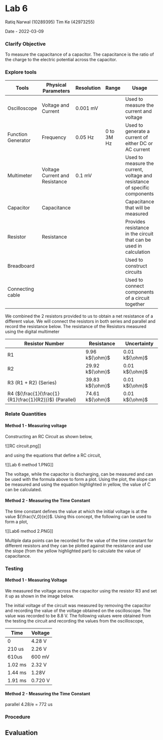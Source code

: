 # Lab 6
Ratiq Narwal (10289395)
Tim Ke (42973255)

Date - 2022-03-09

### Clarify Objective

To measure the capacitance of a capacitor. The capacitance is the ratio of the charge to the electric potential across the capacitor. 

### Explore tools
| Tools              | Physical Parameters            | Resolution | Range      | Usage                                                                      | Uncertainty         |
| ------------------ | ------------------------------ | ---------- | ---------- | -------------------------------------------------------------------------- | ------------------- |
| Oscilloscope       | Voltage and Current            | 0.001 mV   |            | Used to measure the current and voltage                                    |                     |
| Function Generator | Frequency                      | 0.05 Hz    | 0 to 3M Hz | Used to generate a current of either DC or AC current                      | 0.025 Hz            |
| Multimeter         | Voltage Current and Resistance | 0.1 mV     |            | Used to measure the current, voltage and resistance of specific components | 0.1 mV/mA/m${\ohm}$ |
| Capacitor          | Capacitance                    |            |            | Capacitance that will be measured                                          |                     |
| Resistor           | Resistance                     |            |            | Provides resistance in the circuit that can be used in calculation         |                     |
| Breadboard         |                                |            |            | Used to construct circuits                                                 |                     |
| Connecting cable   |                                |            |            | Used to connect components of a circuit together                           |                     |

We combined the 2 resistors provided to us to obtain a net resistance of a different value. We will connect the resistors in both series and parallel and record the resistance below. The resistance of the Resistors measured using the digital multimeter

| Resistor Number                                        | Resistance      | Uncertainty    |
| ------------------------------------------------------ | --------------- | -------------- |
| R1                                                     | 9.96 k${\ohm}$  | 0.01 k${\ohm}$ |
| R2                                                     | 29.92 k${\ohm}$ | 0.01 k${\ohm}$ |
| R3 (R1 + R2) (Series)                                  | 39.83 k${\ohm}$ | 0.01 k${\ohm}$ |
| R4 (${\frac{1}{\frac{1}{R1}\frac{1}{R2}}}$) (Parallel) | 74.61 k${\ohm}$  | 0.01 k${\ohm}$ | 



### Relate Quantities



#### Method 1 - Measuring voltage
Constructing an RC Circuit as shown below,

![[RC circuit.png]]

and using the equations that define a RC circuit,

![[Lab 6 method 1.PNG]]

The voltage, while the capacitor is discharging, can be measured and can be used with the formula above to form a plot. Using the plot, the slope can be measured and using the equation highlighted in yellow, the value of C can be calculated.

#### Method 2 - Measuring the Time Constant

The time constant defines the value at which the initial voltage is at the value ${\frac{V_0}{e}}$. Using this concept, the following can be used to form a plot,

![[Lab6 method 2.PNG]]

Multiple data points can be recorded for the value of the time constant for different resistors and they can be plotted against the resistance and use the slope (from the yellow highlighted part) to calculate the value of capacitance.


### Testing

#### Method 1 - Measuring Voltage

We measured the voltage across the capacitor using the resistor R3 and set it up as shown in the image below.


The initial voltage of the circuit was measured by removing the capacitor and recording the value of the voltage obtained on the oscilloscope. The value was recorded to be 8.8 V. The following values were obtained from the testing the circuit and recording the values from the oscilloscope,


| Time    | Voltage |
| ------- | ------- |
| 0       | 4.28 V  |
| 210 us  | 2.26 V  |
| 610us   | 600 mV  |
| 1.02 ms | 2.32 V  |
| 1.44 ms | 1.28V   |
| 1.91 ms | 0.720 V |

#### Method 2 - Measuring the Time Constant

parallel
4.28/e = 
772 us





### Procedure

## Evaluation